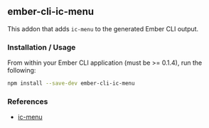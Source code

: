 ## ember-cli-ic-menu

This addon that adds `ic-menu` to the generated Ember CLI output.

### Installation / Usage

From within your Ember CLI application (must be >= 0.1.4), run the following:

```bash
npm install --save-dev ember-cli-ic-menu
```

### References

* [ic-menu](https://github.com/instructure/ic-menu)